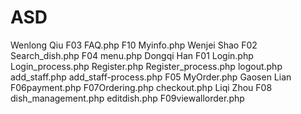 # ASD
Wenlong Qiu F03 FAQ.php F10 Myinfo.php
Wenjei Shao F02 Search_dish.php F04 menu.php
Dongqi Han F01 Login.php Login_process.php Register.php  Register_process.php logout.php add_staff.php add_staff-process.php F05 MyOrder.php
Gaosen Lian F06payment.php F07Ordering.php checkout.php
Liqi Zhou F08 dish_management.php editdish.php F09viewallorder.php
